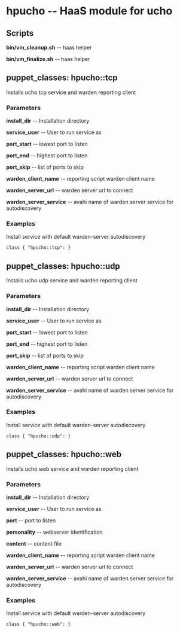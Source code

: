 # hpucho -- HaaS module for ucho

## Scripts

**bin/vm_cleanup.sh** -- haas helper

**bin/vm_finalize.sh** -- haas helper

## puppet_classes: hpucho::tcp

Installs ucho tcp service and warden reporting client

### Parameters

**install_dir** -- Installation directory

**service_user** -- User to run service as

**port_start** -- lowest port to listen

**port_end** -- highest port to listen

**port_skip** -- list of ports to skip

**warden_client_name** -- reporting script warden client name

**warden_server_url** -- warden server url to connect

**warden_server_service** -- avahi name of warden server service for autodiscovery

### Examples

Install service with default warden-server autodiscovery

```
class { "hpucho::tcp": }
```

## puppet_classes: hpucho::udp

Installs ucho udp service and warden reporting client

### Parameters

**install_dir** -- Installation directory

**service_user** -- User to run service as

**port_start** -- lowest port to listen

**port_end** -- highest port to listen

**port_skip** -- list of ports to skip

**warden_client_name** -- reporting script warden client name

**warden_server_url** -- warden server url to connect

**warden_server_service** -- avahi name of warden server service for autodiscovery

### Examples

Install service with default warden-server autodiscovery

```
class { "hpucho::udp": }
```

## puppet_classes: hpucho::web

Installs ucho web service and warden reporting client

### Parameters

**install_dir** -- Installation directory

**service_user** -- User to run service as

**port** -- port to listen

**personality** -- webserver identification

**content** -- content file

**warden_client_name** -- reporting script warden client name

**warden_server_url** -- warden server url to connect

**warden_server_service** -- avahi name of warden server service for autodiscovery

### Examples

Install service with default warden-server autodiscovery

```
class { "hpucho::web": }
```

